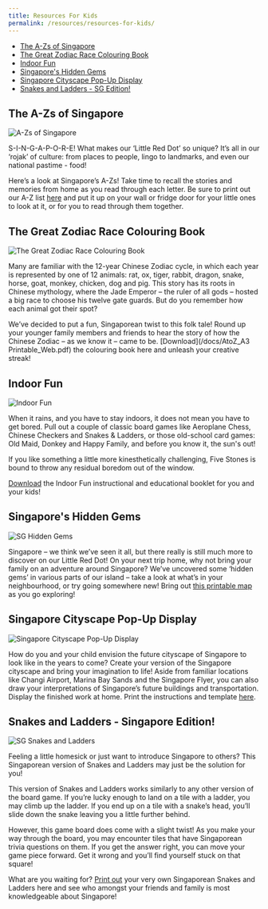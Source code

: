 ```yaml
---
title: Resources For Kids
permalink: /resources/resources-for-kids/
---
```


* [The A-Zs of Singapore](#azsingapore)
* [The Great Zodiac Race Colouring Book](#great-zodiac-race)
* [Indoor Fun](#indoor-fun)
* [Singapore's Hidden Gems](#sg-hidden-gems)
* [Singapore Cityscape Pop-Up Display](#sg-cityscape)
* [Snakes and Ladders - SG Edition!](#snakes-and-ladders)

## <a id="azsingapore"></a>The A-Zs of Singapore

![A-Zs of Singapore](/images/kids-resources/a-z-guide-coverimage.png)

S-I-N-G-A-P-O-R-E! What makes our ‘Little Red Dot’ so unique? It’s all in our ‘rojak’ of culture: from places to people, lingo to landmarks, and even our national pastime - food!

Here’s a look at Singapore’s A-Zs! Take time to recall the stories and memories from home as you read through each letter. Be sure to print out our A-Z list [here](https://drive.google.com/file/d/1xOEeKq1AhT3-rEJ78_PVcOHHzN_l5NWC/view?usp=sharing) and put it up on your wall or fridge door for your little ones to look at it, or for you to read through them together.


## <a id="great-zodiac-race"></a>The Great Zodiac Race Colouring Book

![The Great Zodiac Race Colouring Book](/images/kids-resources/great-zodia-race-coverimage.png)

Many are familiar with the 12-year Chinese Zodiac cycle, in which each year is represented by one of 12 animals: rat, ox, tiger, rabbit, dragon, snake, horse, goat, monkey, chicken, dog and pig. This story has its roots in Chinese mythology, where the Jade Emperor – the ruler of all gods – hosted a big race to choose his twelve gate guards. But do you remember how each animal got their spot?

We’ve decided to put a fun, Singaporean twist to this folk tale! Round up your younger family members and friends to hear the story of how the Chinese Zodiac – as we know it – came to be. [Download](/docs/AtoZ_A3 Printable_Web.pdf) the colouring book here and unleash your creative streak!


## <a id="indoor-fun"></a>Indoor Fun

![Indoor Fun](/images/kids-resources/indoor-fun.jpg)

When it rains, and you have to stay indoors, it does not mean you have to get bored. Pull out a couple of classic board games like Aeroplane Chess, Chinese Checkers and Snakes & Ladders,  or those old-school card games: Old Maid, Donkey and Happy Family, and before you know it, the sun's out!

If you like something a little more kinesthetically challenging, Five Stones is bound to throw any residual boredom out of the window.

[Download](/docs/Indoor_Fun.pdf) the Indoor Fun instructional and educational booklet for you and your kids!


## <a id="sg-hidden-gems"></a>Singapore's Hidden Gems

![SG Hidden Gems](/images/kids-resources/sg-hidden-gem-coverimage.png)

Singapore – we think we’ve seen it all, but there really is still much more to discover on our Little Red Dot! On your next trip home, why not bring your family on an adventure around Singapore? We’ve uncovered some ‘hidden gems’ in various parts of our island – take a look at what’s in your neighbourhood, or try going somewhere new! Bring out [this printable map](/docs/SG_Hidden_Gems_Printable_Map.pdf) as you go exploring!

## <a id="sg-cityscape"></a>Singapore Cityscape Pop-Up Display

![Singapore Cityscape Pop-Up Display](/images/kids-resources/sg-cityscape-popup.png)

How do you and your child envision the future cityscape of Singapore to look like in the years to come? Create your version of the Singapore cityscape and bring your imagination to life! Aside from familiar locations like Changi Airport, Marina Bay Sands and the Singapore Flyer, you can also draw your interpretations of Singapore’s future buildings and transportation. Display the finished work at home. Print the instructions and template [here](/docs/SingaporePopUpCraft.pdf).


## <a id="snakes-and-ladders"></a>Snakes and Ladders - Singapore Edition!

![SG Snakes and Ladders](/images/kids-resources/snakes-ladders-coverimage.png)

Feeling a little homesick or just want to introduce Singapore to others? This Singaporean version of Snakes and Ladders may just be the solution for you!

This version of Snakes and Ladders works similarly to any other version of the board game. If you’re lucky enough to land on a tile with a ladder, you may climb up the ladder. If you end up on a tile with a snake’s head, you’ll slide down the snake leaving you a little further behind.

However, this game board does come with a slight twist! As you make your way through the board, you may encounter tiles that have Singaporean trivia questions on them. If you get the answer right, you can move your game piece forward. Get it wrong and you’ll find yourself stuck on that square!

What are you waiting for? [Print out](/docs/Snakes_Ladders_Printable.pdf) your very own Singaporean Snakes and Ladders here and see who amongst your friends and family is most knowledgeable about Singapore!

